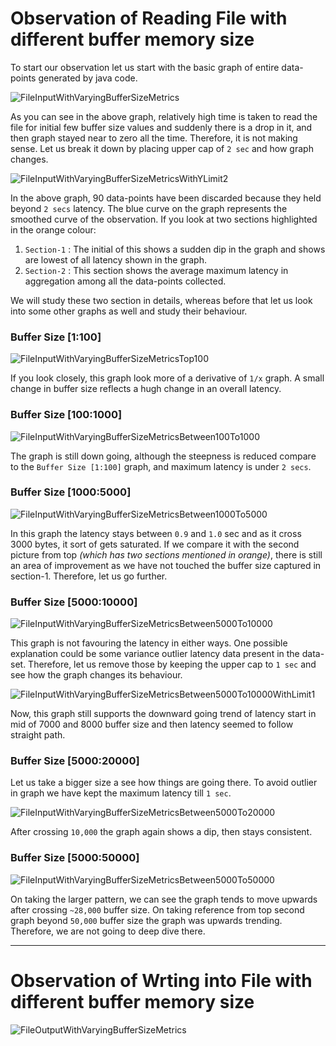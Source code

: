 # Observation of Reading File with different buffer memory size

To start our observation let us start with the basic graph of entire data-points generated by java code.

![FileInputWithVaryingBufferSizeMetrics](FileInputWithVaryingBufferSizeMetrics.png) 

As you can see in the above graph, relatively high time is taken to read the file for initial few buffer size values and suddenly there is a drop in it, and then graph stayed near to zero all the time. Therefore, it is not making sense. Let us break it down by placing upper cap of `2 sec` and how graph changes.

![FileInputWithVaryingBufferSizeMetricsWithYLimit2](FileInputWithVaryingBufferSizeMetricsWithYLimit2-2.png) 

In the above graph, 90 data-points have been discarded because they held beyond `2 secs` latency. The blue curve on the graph represents the smoothed curve of the observation. If you look at two sections highlighted in the orange colour:
1. `Section-1` : The initial of this shows a sudden dip in the graph and shows are lowest of all latency shown in the graph.
2. `Section-2` : This section shows the average maximum latency in aggregation among all the data-points collected.

We will study these two section in details, whereas before that let us look into some other graphs as well and study their behaviour.

### Buffer Size [1:100] 
![FileInputWithVaryingBufferSizeMetricsTop100](FileInputWithVaryingBufferSizeMetricsTop100.png)

If you look closely, this graph look more of a derivative of `1/x` graph. A small change in buffer size reflects a hugh change in an overall latency.

### Buffer Size [100:1000]
![FileInputWithVaryingBufferSizeMetricsBetween100To1000](FileInputWithVaryingBufferSizeMetricsBetween100To1000.png)

The graph is still down going, although the steepness is reduced compare to the `Buffer Size [1:100]` graph, and maximum latency is under `2 secs`.

### Buffer Size [1000:5000]
![FileInputWithVaryingBufferSizeMetricsBetween1000To5000](FileInputWithVaryingBufferSizeMetricsBetween1000To5000.png)

In this graph the latency stays between `0.9` and `1.0` sec and as it cross 3000 bytes, it sort of gets saturated. If we compare it with the second picture from top *(which has two sections mentioned in orange)*, there is still an area of improvement as we have not touched the buffer size captured in section-1. Therefore, let us go further. 

### Buffer Size [5000:10000]
![FileInputWithVaryingBufferSizeMetricsBetween5000To10000](FileInputWithVaryingBufferSizeMetricsBetween5000To10000.png)

This graph is not favouring the latency in either ways. One possible explanation could be some variance outlier latency data present in the data-set. Therefore, let us remove those by keeping the upper cap to `1 sec` and see how the graph changes its behaviour.

![FileInputWithVaryingBufferSizeMetricsBetween5000To10000WithLimit1](FileInputWithVaryingBufferSizeMetricsBetween5000To10000WithLimit1.png)

Now, this graph still supports the downward going trend of latency start in mid of 7000 and 8000 buffer size and then latency seemed to follow straight path. 

### Buffer Size [5000:20000]
Let us take a bigger size a see how things are going there. To avoid outlier in graph we have kept the maximum latency till `1 sec`. 

![FileInputWithVaryingBufferSizeMetricsBetween5000To20000](FileInputWithVaryingBufferSizeMetricsBetween5000To20000.png)

After crossing `10,000` the graph again shows a dip, then stays consistent. 

### Buffer Size [5000:50000]
![FileInputWithVaryingBufferSizeMetricsBetween5000To50000](FileInputWithVaryingBufferSizeMetricsBetween5000To50000.png) 

On taking the larger pattern, we can see the graph tends to move upwards after crossing `~28,000` buffer size. On taking reference from top second graph beyond `50,000` buffer size the graph was upwards trending. Therefore, we are not going to deep dive there.  

---

# Observation of Wrting into File with different buffer memory size

![FileOutputWithVaryingBufferSizeMetrics](FileOutputWithVaryingBufferSizeMetrics.png)





